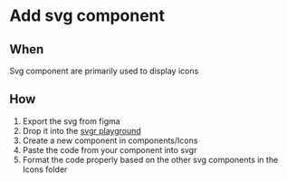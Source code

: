 # Add svg component

## When 

Svg component are primarily used to display icons

## How

1. Export the svg from figma
2. Drop it into the [svgr playground](https://react-svgr.com/playground/?native=true&prettierConfig=%7B%20%20%20%22trailingComma%22%3A%20%22es5%22%2C%0A%20%20%22singleQuote%22%3A%20true%2C%0A%20%20%22printWidth%22%3A%20100%7D&svgo=false&typescript=true)
3. Create a new component in components/Icons
4. Paste the code from your component into svgr
5. Format the code properly based on the other svg components in the Icons folder